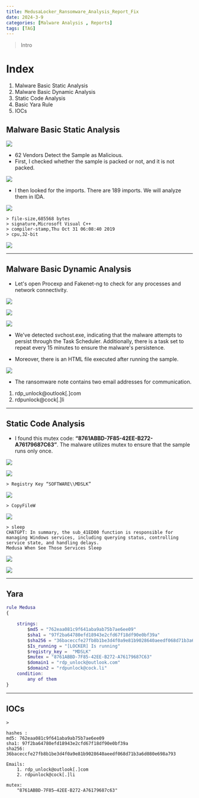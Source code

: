 ```yaml
---
title: MedusaLocker_Ransomware_Analysis_Report_Fix
date: 2024-3-9
categories: [Malware Analysis , Reports]
tags: [TAG] 
---
```


> Intro 
> 
# **Index**

1. Malware Basic Static Analysis
2. Malware Basic Dynamic Analysis
3. Static Code Analysis
4. Basic Yara Rule
5. IOCs


## Malware Basic Static Analysis

![](https://firebasestorage.googleapis.com/v0/b/avatars-2aed4.appspot.com/o/Screenshot_1.png?alt=media&token=c64aced5-1628-4b07-aae8-c1542cbeddc4)

- 62 Vendors Detect the Sample as Malicious.
- First, I checked whether the sample is packed or not, and it is not packed.

![](https://firebasestorage.googleapis.com/v0/b/avatars-2aed4.appspot.com/o/Screenshot_18.png?alt=media&token=cd09041e-29cf-4bc5-bae3-eea8e3f41382)

- I then looked for the imports. There are 189 imports. We will analyze them in IDA.

![](https://firebasestorage.googleapis.com/v0/b/avatars-2aed4.appspot.com/o/Screenshot_19.png?alt=media&token=12e36387-8722-4c1f-b6ed-4fee2169e3ba)

    > file-size,685568 bytes
    > signature,Microsoft Visual C++
    > compiler-stamp,Thu Oct 31 06:08:40 2019
    > cpu,32-bit
![](https://firebasestorage.googleapis.com/v0/b/avatars-2aed4.appspot.com/o/Screenshot_21.png?alt=media&token=85c7824b-c2a2-45c7-bc1b-3373ede6b9e9)

----
## Malware Basic Dynamic Analysis

- Let's open Procexp and Fakenet-ng to check for any processes and network connectivity.

![](https://firebasestorage.googleapis.com/v0/b/avatars-2aed4.appspot.com/o/Screenshot_22.png?alt=media&token=f21c4c5f-638d-4087-ba9d-dbb6e0746699)

![](https://firebasestorage.googleapis.com/v0/b/avatars-2aed4.appspot.com/o/Screenshot_10.png?alt=media&token=63ebb14c-df2d-4c04-8cb6-b620b18c46d9)



![](https://firebasestorage.googleapis.com/v0/b/avatars-2aed4.appspot.com/o/Screenshot_24.png?alt=media&token=3ea1505e-0b98-4fa2-bacc-a8dcb6883934)

- We've detected svchost.exe, indicating that the malware attempts to persist through the Task Scheduler. Additionally, there is a task set to repeat every 15 minutes to ensure the malware's persistence.

- Moreover, there is an HTML file executed after running the sample.

![](https://firebasestorage.googleapis.com/v0/b/avatars-2aed4.appspot.com/o/Screenshot_12.png?alt=media&token=7264289c-3f15-49e3-b5f3-28bf17260d9b)

- The ransomware note contains two email addresses for communication.

1. rdp_unlock@outlook[.]com
2. rdpunlock@cock[.]li

----
## Static Code Analysis

- I found this mutex code: **“8761ABBD-7F85-42EE-B272-A76179687C63”**. The malware utilizes mutex to ensure that the sample runs only once.

![](https://firebasestorage.googleapis.com/v0/b/avatars-2aed4.appspot.com/o/Screenshot_26.png?alt=media&token=a531e8e0-c74d-4284-bccd-f5d3acec06f5)

![](https://firebasestorage.googleapis.com/v0/b/avatars-2aed4.appspot.com/o/Screenshot_27.png?alt=media&token=9df76ac2-6524-414d-99cd-8a17621fa01a)

    > Registry Key “SOFTWARE\\MDSLK”
![](https://firebasestorage.googleapis.com/v0/b/avatars-2aed4.appspot.com/o/Screenshot_8.png?alt=media&token=0fdf25f2-b4f3-4653-b76b-12d9d87f6af5)

    > CopyFileW 

![](https://firebasestorage.googleapis.com/v0/b/avatars-2aed4.appspot.com/o/Screenshot_28.png?alt=media&token=b4dfee4d-c776-4d80-9fe0-9f73fd09f477)


    > sleep 
    CHATGPT: In summary, the sub_41ED00 function is responsible for managing Windows services, including querying status, controlling service state, and handling delays.
    Medusa When See Those Services Sleep
![](https://firebasestorage.googleapis.com/v0/b/avatars-2aed4.appspot.com/o/Screenshot_29.png?alt=media&token=cb6aa68c-eae9-429f-9865-05cfeae4a1c9)

![](https://firebasestorage.googleapis.com/v0/b/avatars-2aed4.appspot.com/o/Screenshot_30.png?alt=media&token=c04f5bd4-3bb3-4c35-878c-cff16e4043f6)



---
## Yara 

```m
rule Medusa
{

    strings: 
        $md5 = "762eaa081c9f641aba9ab75b7ae6ee09"
        $sha1 = "97f2ba64780efd18943e2cfd67f18df90e0bf39a"
        $sha256 = "36baceccfe27fb8b1be3d4f0a9e81b9028640aeedf068d71b3a6d080e698a793"
        $Is_running = "[LOCKER] Is running"
        $registry_key =  "MDSLK"
        $mutex = "8761ABBD-7F85-42EE-B272-A76179687C63"
        $domain1 = "rdp_unlock@outlook.com"
        $domain2 = "rdpunlock@cock.li"
    condition:
        any of them
}
```

----
## IOCs

    > 
    
    hashes :
    md5: 762eaa081c9f641aba9ab75b7ae6ee09
    sha1: 97f2ba64780efd18943e2cfd67f18df90e0bf39a
    sha256: 36baceccfe27fb8b1be3d4f0a9e81b9028640aeedf068d71b3a6d080e698a793

    Emails: 
        1. rdp_unlock@outlook[.]com
        2. rdpunlock@cock[.]li

    mutex: 
        "8761ABBD-7F85–42EE-B272-A76179687c63"